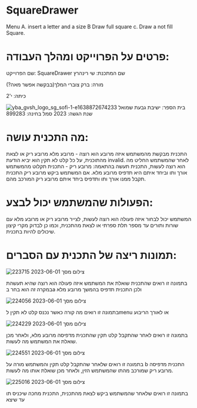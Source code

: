# SquareDrawer
Menu
A. insert a letter and a size
B Draw full square
c. Draw a not fill Square.
# פרטים על הפרוייקט ומהלך העבודה:
שם הפרוייקט: SquareDrawer
שם המתכנת: שי רינהרץ

מורה: ברק צוברי המלך(בבקשה אפשר מאה?)

כיתה: י'2

בית הספר: ישיבת גבעת שמואל
![yba_gvsh_logo_sg_sofi-1-e1638872674233](https://github.com/baraksu/SquareDrawer/assets/131433824/cd878c8c-0c57-468f-bb54-82f0e40d1156)
שנת הגשה: 2023
סמל בחינה: 899283
# מה התכנית עושה: 
התכנית מבקשת מהמשתמש איזה מרובע הוא רוצה - מרובע מלא מרובע ריק או לצאת מהתוכנית, על כל קלט לא תקין הוא יביא הודעת invalid.
לאחר שהמשתמש החליט מה הוא רוצה לעשות, התכנית תעשה בהתאמה: מרובע ריק - התכנית תקלוט מהמשתמש אורך ותו וביחד איתם היא תדפיס מרובע מלא.
אם המשתמש ביקש מרובע ריק התכנית תקבל ממנו אורך ותו ותדפיס ביחד איתם מרובע ריק המורכב מהם. 
# הפעולות שהמשתמש יכול לבצע:
המשתמש יכול לבחור איזה פעולה הוא רוצה לעשות, לצייר מרובע ריק או מרובע מלא עם שורות ותורים עד מספר תלת ספרתי או לצאת מהתכנית, וכמו כן לבדוק 
מקרי קיצון שיכולים להיות בתכנית.
# תמונות ריצה של התכנית עם הסברים:

![צילום מסך 2023-06-01 223715](https://github.com/baraksu/SquareDrawer/assets/131433824/795ed621-e0af-4b27-be8d-0063b3b8a630)

בתמונה זו רואים שהתכנית שואלת את המשתמש איזה פעולה הוא רוצה שהיא תעשהת במקרה זה הוא בחר בa ולכן התכנית תדפיס בהמשך מרובע מלא

![צילום מסך 2023-06-01 224056](https://github.com/baraksu/SquareDrawer/assets/131433824/31fa1cab-539b-4d56-b19c-dae5d71377b1)

בתמונה זו רואים מה קורה כאשר נכנס קלט לא תקין לmenu או לאורך הריבוע

![צילום מסך 2023-06-01 224229](https://github.com/baraksu/SquareDrawer/assets/131433824/de0ca0a8-0c62-4e0b-b3f8-14ff6fdbddb9)

בתמונה זו רואים לאחר שהתקבל קלט תקין שהתכנית מדפיסה מרובע מלא, ולאחר מכן שואלת את המשתמש מה לעשות.

![צילום מסך 2023-06-01 224551](https://github.com/baraksu/SquareDrawer/assets/131433824/df529d0a-602b-4e8b-90ec-741ab3688087)

בתמונה זו רואים שלאחר שהתקבל קלט תקין והמשתמש מורה על b התכנית מדפיסה מרובע ריק שמורכב מהתו שהמשתמש הזין, ולאחר מכן שואלת אותו מה לעשות.

![צילום מסך 2023-06-01 225016](https://github.com/baraksu/SquareDrawer/assets/131433824/604999c4-3373-4058-aaff-855d074a3d28)

בתמונה זו רואים שלאחר שהמשתמש ביקש לצאת מהתכנית, התכנית מחכה שיכניס תו עד שיצא

